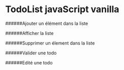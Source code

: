 # TodoList javaScript vanilla

######Ajouter un élément dans la liste

######Afficher la liste

######Supprimer un élement dans la liste

######Valider une todo

######Edité une todo
